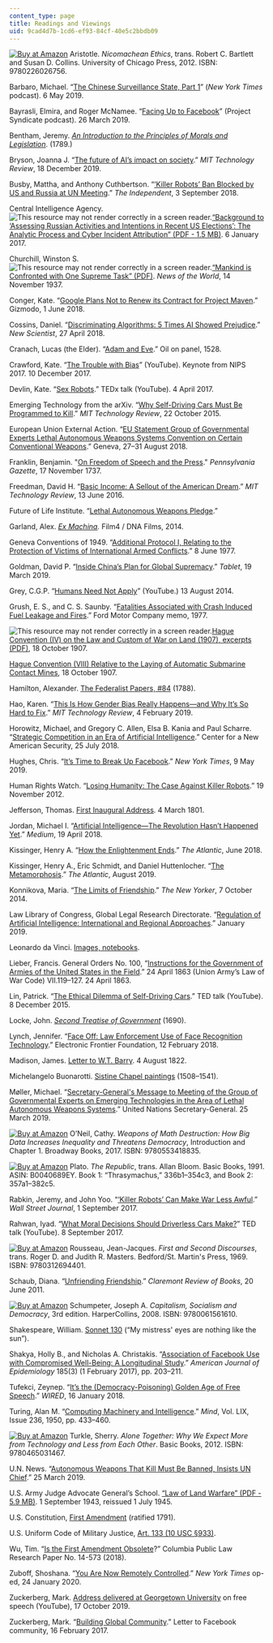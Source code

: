 ```yaml
---
content_type: page
title: Readings and Viewings
uid: 9cad4d7b-1cd6-ef93-84cf-40e5c2bbdb09
---
```


[![Buy at Amazon](/images/a_logo_17.gif)](https://www.amazon.com/dp/0226026752/ref=nosim/mitopencourse-20) Aristotle. _Nicomachean Ethics_, trans. Robert C. Bartlett and Susan D. Collins. University of Chicago Press, 2012. ISBN: 9780226026756.

Barbaro, Michael. “[The Chinese Surveillance State, Part 1](https://www.nytimes.com/2019/05/06/podcasts/the-daily/china-surveillance-uighurs.html)” (_New York Times_ podcast). 6 May 2019.

Bayrasli, Elmira, and Roger McNamee. “[Facing Up to Facebook](https://www.project-syndicate.org/podcasts/facing-up-to-facebook)” (Project Syndicate podcast). 26 March 2019.

Bentham, Jeremy. _[An Introduction to the Principles of Morals and Legislation](https://archive.org/details/anintroductiont01bentgoog)_. (1789.)

Bryson, Joanna J. “[The future of AI’s impact on society](https://www.technologyreview.com/2019/12/18/102365/the-future-of-ais-impact-on-society/).” _MIT Technology Review_, 18 December 2019.

Busby, Mattha, and Anthony Cuthbertson. “[‘Killer Robots’ Ban Blocked by US and Russia at UN Meeting](https://www.independent.co.uk/life-style/gadgets-and-tech/news/killer-robots-un-meeting-autonomous-weapons-systems-campaigners-dismayed-a8519511.html).” _The Independent_, 3 September 2018.

Central Intelligence Agency. ![This resource may not render correctly in a screen reader.](/images/inacessible.gif)[“Background to ‘Assessing Russian Activities and Intentions in Recent US Elections’: The Analytic Process and Cyber Incident Attribution” (PDF - 1.5 MB)](https://www.dni.gov/files/documents/ICA_2017_01.pdf). 6 January 2017.

Churchill, Winston S. ![This resource may not render correctly in a screen reader.](/images/inacessible.gif)[“Mankind is Confronted with One Supreme Task” (PDF)](https://winstonchurchill.org/wp-content/uploads/2008/06/SchwarzWinston_Churchill_and_Technology.pdf). _News of the World_, 14 November 1937.

Conger, Kate. “[Google Plans Not to Renew its Contract for Project Maven](https://gizmodo.com/google-plans-not-to-renew-its-contract-for-project-mave-1826488620).” Gizmodo, 1 June 2018.

Cossins, Daniel. “[Discriminating Algorithms: 5 Times AI Showed Prejudice](https://www.newscientist.com/article/2166207-discriminating-algorithms-5-times-ai-showed-prejudice/).” _New Scientist_, 27 April 2018.

Cranach, Lucas (the Elder). “[Adam and Eve](https://en.wikipedia.org/wiki/Adam_and_Eve_(Cranach)).” Oil on panel, 1528.

Crawford, Kate. “[The Trouble with Bias](https://www.youtube.com/watch?v=fMym_BKWQzk)” (YouTube). Keynote from NIPS 2017. 10 December 2017.

Devlin, Kate. “[Sex Robots](https://www.youtube.com/watch?v=qlNV2fx7iS0).” TEDx talk (YouTube). 4 April 2017.

Emerging Technology from the arXiv. “[Why Self-Driving Cars Must Be Programmed to Kill](https://www.technologyreview.com/2015/10/22/165469/why-self-driving-cars-must-be-programmed-to-kill/).” _MIT Technology Review_, 22 October 2015.

European Union External Action. “[EU Statement Group of Governmental Experts Lethal Autonomous Weapons Systems Convention on Certain Conventional Weapons](https://eeas.europa.eu/headquarters/headquarters-homepage/49763/convention-certain-conventional-weapons-group-governmental-experts-lethal-autonomous-weapons_en).” Geneva, 27–31 August 2018.

Franklin, Benjamin. "[On Freedom of Speech and the Press](https://founders.archives.gov/documents/Franklin/01-02-02-0031)." _Pennsylvania Gazette_, 17 November 1737.

Freedman, David H. “[Basic Income: A Sellout of the American Dream](https://www.technologyreview.com/2016/06/13/159449/basic-income-a-sellout-of-the-american-dream/).” _MIT Technology Review_, 13 June 2016.

Future of Life Institute. “[Lethal Autonomous Weapons Pledge](https://futureoflife.org/lethal-autonomous-weapons-pledge/).”

Garland, Alex. _[Ex Machina](https://www.imdb.com/title/tt0470752/)._ Film4 / DNA Films, 2014. 

Geneva Conventions of 1949. “[Additional Protocol I, Relating to the Protection of Victims of International Armed Conflicts](https://ihl-databases.icrc.org/ihl/INTRO/470).” 8 June 1977.

Goldman, David P. “[Inside China’s Plan for Global Supremacy](https://www.tabletmag.com/sections/news/articles/chinas-plan-for-global-supremacy).” _Tablet_, 19 March 2019.

Grey, C.G.P. “[Humans Need Not Apply](https://www.youtube.com/watch?v=7Pq-S557XQU)” (YouTube.) 13 August 2014.

Grush, E. S., and C. S. Saunby. “[Fatalities Associated with Crash Induced Fuel Leakage and Fires](https://search.alexanderstreet.com/preview/work/bibliographic_entity%7Cbibliographic_details%7C2083893).” Ford Motor Company memo, 1977.

![This resource may not render correctly in a screen reader.](/images/inacessible.gif)[Hague Convention (IV) on the Law and Custom of War on Land (1907), excerpts (PDF)](https://www.loc.gov/law/help/us-treaties/bevans/m-ust000001-0631.pdf), 18 October 1907.

[Hague Convention (VIII) Relative to the Laying of Automatic Submarine Contact Mines](https://ihl-databases.icrc.org/applic/ihl/ihl.nsf/INTRO/215), 18 October 1907.

Hamilton, Alexander. [The Federalist Papers, #84](https://avalon.law.yale.edu/18th_century/fed84.asp) (1788).

Hao, Karen. “[This Is How Gender Bias Really Happens—and Why It’s So Hard to Fix](https://www.technologyreview.com/s/612876/this-is-how-ai-bias-really-happensand-why-its-so-hard-to-fix/).” _MIT Technology Review_, 4 February 2019.

Horowitz, Michael, and Gregory C. Allen, Elsa B. Kania and Paul Scharre. “[Strategic Competition in an Era of Artificial Intelligence](https://www.cnas.org/publications/reports/strategic-competition-in-an-era-of-artificial-intelligence).” Center for a New American Security, 25 July 2018.

Hughes, Chris. “[It’s Time to Break Up Facebook](https://www.nytimes.com/2019/05/09/opinion/sunday/chris-hughes-facebook-zuckerberg.html).” _New York Times_, 9 May 2019.

Human Rights Watch. “[Losing Humanity: The Case Against Killer Robots](https://www.hrw.org/report/2012/11/19/losing-humanity/case-against-killer-robots).” 19 November 2012.

Jefferson, Thomas. [First Inaugural Address](https://avalon.law.yale.edu/19th_century/jefinau1.asp). 4 March 1801.

Jordan, Michael I. “[Artificial Intelligence—The Revolution Hasn’t Happened Yet](https://medium.com/@mijordan3/artificial-intelligence-the-revolution-hasnt-happened-yet-5e1d5812e1e7).” _Medium_, 19 April 2018.

Kissinger, Henry A. “[How the Enlightenment Ends](https://www.theatlantic.com/magazine/archive/2018/06/henry-kissinger-ai-could-mean-the-end-of-human-history/559124/).” _The Atlantic_, June 2018.

Kissinger, Henry A., Eric Schmidt, and Daniel Huttenlocher. “[The Metamorphosis](https://www.theatlantic.com/magazine/archive/2019/08/henry-kissinger-the-metamorphosis-ai/592771/).” _The Atlantic_, August 2019. 

Konnikova, Maria. “[The Limits of Friendship](https://www.newyorker.com/science/maria-konnikova/social-media-affect-math-dunbar-number-friendships).” _The New Yorker_, 7 October 2014.

Law Library of Congress, Global Legal Research Directorate. “[Regulation of Artificial Intelligence: International and Regional Approaches](https://www.loc.gov/law/help/artificial-intelligence/international.php).” January 2019.

Leonardo da Vinci. [Images, notebooks](https://commons.wikimedia.org/wiki/Category:Works_by_Leonardo_da_Vinci).

Lieber, Francis. General Orders No. 100, “[Instructions for the Government of Armies of the United States in the Field](https://avalon.law.yale.edu/19th_century/lieber.asp).” 24 April 1863 (Union Army’s Law of War Code) VII.119–127. 24 April 1863.

Lin, Patrick. “[The Ethical Dilemma of Self-Driving Cars](https://www.youtube.com/watch?v=ixIoDYVfKA0).” TED talk (YouTube). 8 December 2015.

Locke, John. _[Second Treatise of Government](https://www.gutenberg.org/files/7370/7370-h/7370-h.htm)_ (1690).

Lynch, Jennifer. “[Face Off: Law Enforcement Use of Face Recognition Technology](https://www.eff.org/wp/law-enforcement-use-face-recognition).” Electronic Frontier Foundation, 12 February 2018.

Madison, James. [Letter to W.T. Barry](http://press-pubs.uchicago.edu/founders/documents/v1ch18s35.html). 4 August 1822.

Michelangelo Buonarotti. [Sistine Chapel paintings](https://en.wikipedia.org/wiki/Sistine_Chapel) (1508–1541).

Møller, Michael. “[Secretary-General's Message to Meeting of the Group of Governmental Experts on Emerging Technologies in the Area of Lethal Autonomous Weapons Systems](https://www.un.org/sg/en/content/sg/statement/2019-03-25/secretary-generals-message-meeting-of-the-group-of-governmental-experts-emerging-technologies-the-area-of-lethal-autonomous-weapons-systems).” United Nations Secretary-General. 25 March 2019.

[![Buy at Amazon](/images/a_logo_17.gif)](https://www.amazon.com/dp/0553418831/ref=nosim/mitopencourse-20) O’Neil, Cathy. _Weapons of Math Destruction: How Big Data Increases Inequality and Threatens Democracy_, Introduction and Chapter 1. Broadway Books, 2017. ISBN: 9780553418835.

[![Buy at Amazon](/images/a_logo_17.gif)](https://www.amazon.com/dp/B0040689EY/ref=nosim/mitopencourse-20) Plato. _The Republic_, trans. Allan Bloom. Basic Books, 1991. ASIN: B0040689EY. Book 1: “Thrasymachus,” 336b1–354c3, and Book 2: 357a1–382c5.

Rabkin, Jeremy, and John Yoo. “[‘Killer Robots’ Can Make War Less Awful](https://www.wsj.com/articles/killer-robots-can-make-war-less-awful-1504284282).” _Wall Street Journal_, 1 September 2017.

Rahwan, Iyad. “[What Moral Decisions Should Driverless Cars Make?](https://www.youtube.com/watch?v=tb-WdVA4_bo)” TED talk (YouTube). 8 September 2017.

[![Buy at Amazon](/images/a_logo_17.gif)](https://www.amazon.com/dp/0312694407/ref=nosim/mitopencourse-20) Rousseau, Jean-Jacques. _First and Second Discourses_, trans. Roger D. and Judith R. Masters. Bedford/St. Martin's Press, 1969. ISBN: 9780312694401.

Schaub, Diana. “[Unfriending Friendship](https://claremontreviewofbooks.com/unfriending-friendship/).” _Claremont Review of Books_, 20 June 2011.

[![Buy at Amazon](/images/a_logo_17.gif)](https://www.amazon.com/dp/0061561614/ref=nosim/mitopencourse-20) Schumpeter, Joseph A. _Capitalism, Socialism and Democracy_, 3rd edition. HarperCollins, 2008. ISBN: 9780061561610.

Shakespeare, William. [Sonnet 130](https://www.poetryfoundation.org/poems/45108/sonnet-130-my-mistress-eyes-are-nothing-like-the-sun) (“My mistress' eyes are nothing like the sun”).

Shakya, Holly B., and Nicholas A. Christakis. “[Association of Facebook Use with Compromised Well-Being: A Longitudinal Study](https://academic.oup.com/aje/article/185/3/203/2915143).” _American Journal of Epidemiology_ 185(3) (1 February 2017), pp. 203–211.

Tufekci, Zeynep. “[It’s the (Democracy-Poisoning) Golden Age of Free Speech](https://www.wired.com/story/free-speech-issue-tech-turmoil-new-censorship/).” _WIRED_, 16 January 2018.

Turing, Alan M. “[Computing Machinery and Intelligence](https://academic.oup.com/mind/article/LIX/236/433/986238).” _Mind_, Vol. LIX, Issue 236, 1950, pp. 433–460.

[![Buy at Amazon](/images/a_logo_17.gif)](https://www.amazon.com/dp/0465031463/ref=nosim/mitopencourse-20) Turkle, Sherry. _Alone Together: Why We Expect More from Technology and Less from Each Other_. Basic Books, 2012. ISBN: 9780465031467.

U.N. News. “[Autonomous Weapons That Kill Must Be Banned, Insists UN Chief](https://news.un.org/en/story/2019/03/1035381).” 25 March 2019.

U.S. Army Judge Advocate General’s School. [“Law of Land Warfare” (PDF - 5.9 MB)](https://www.loc.gov/rr/frd/Military_Law/pdf/law-of-land-warfare_7.pdf). 1 September 1943, reissued 1 July 1945.

U.S. Constitution, [First Amendment](https://www.archives.gov/founding-docs/bill-of-rights-transcript) (ratified 1791).

U.S. Uniform Code of Military Justice, [Art. 133 (10 USC §933)](https://www.govinfo.gov/app/details/USCODE-2011-title10/USCODE-2011-title10-subtitleA-partII-chap47-subchapX-sec933).

Wu, Tim. “[Is the First Amendment Obsolete](https://scholarship.law.columbia.edu/faculty_scholarship/2079/?utm_source=scholarship.law.columbia.edu%2Ffaculty_scholarship%2F2079&utm_medium=PDF&utm_campaign=PDFCoverPages)?” Columbia Public Law Research Paper No. 14-573 (2018).

Zuboff, Shoshana. “[You Are Now Remotely Controlled](https://www.nytimes.com/2020/01/24/opinion/sunday/surveillance-capitalism.html).” _New York Times_ op-ed, 24 January 2020.

Zuckerberg, Mark. [Address delivered at Georgetown University](https://www.youtube.com/watch?v=2MTpd7YOnyU) on free speech (YouTube), 17 October 2019.

Zuckerberg, Mark. “[Building Global Community](https://www.facebook.com/notes/mark-zuckerberg/building-global-community/10154544292806634/).” Letter to Facebook community, 16 February 2017.